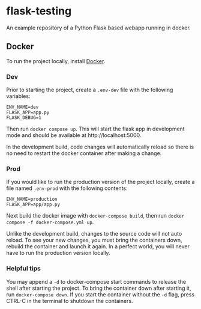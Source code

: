 # flask-testing

An example repository of a Python Flask based webapp running in docker.

## Docker

To run the project locally, install [Docker](https://docs.docker.com/get-docker/).

### Dev

Prior to starting the project, create a `.env-dev` file with the following variables:

```
ENV_NAME=dev
FLASK_APP=app.py
FLASK_DEBUG=1
```

Then run `docker compose up`. This will start the flask app in development mode and should be available
at http://localhost:5000.

In the development build, code changes will automatically reload so there is no need to restart the docker container
after making a change.

### Prod

If you would like to run the production version of the project locally, create a file named `.env-prod` with the
following contents:

```
ENV_NAME=production
FLASK_APP=app/app.py
```

Next build the docker image with `docker-compose build`, then run `docker compose -f docker-compose.yml up`.

Unlike the development build, changes to the source code will not auto reload. To see your new changes, you must bring
the containers down, rebuild the container and launch it again. In a perfect world, you will never have to run the
production version locally.

### Helpful tips

You may append a `-d` to docker-compose start commands to release the shell after starting the project. To bring the
container down after starting it, run `docker-compose down`. If you start the container without the `-d` flag, press
CTRL-C in the terminal to shutdown the containers.